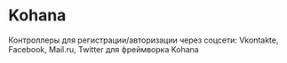 Kohana
======
Контроллеры для регистрации/авторизации через соцсети: Vkontakte, Facebook, Mail.ru, Twitter для фреймворка Kohana

